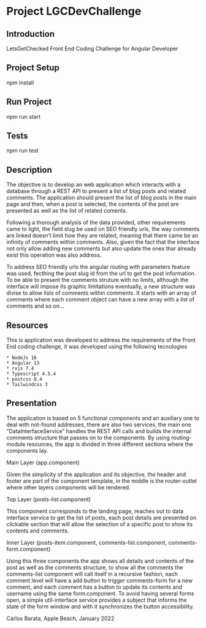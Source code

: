 # Project LGCDevChallenge

## Introduction

 LetsGetChecked Front End Coding Challenge for Angular Developer

## Project Setup

 npm install

## Run Project

 npm run start

 ## Tests

 npm run test

## Description

The objective is to develop an web application which interacts with a database through a REST API to present a list of blog posts and related comments.
The application should present the list of blog posts in the main page and then, when a post is selected, the contents of the post are presented as well as the list of related coments. 

Following a thorough analysis of the data provided, other requirements came to light, the field slug be used on SEO friendly urls, the way comments are linked doesn’t limit how they are related, meaning that there came be an infinity of comments within comments. Also, given the fact that the interface not only allow adding new comments but also update the ones thar already exist this operation was also address.

To address SEO friendly urls the angular routing with parameters feature was used, fecthing the post slug id from the url to get the post information. 
To be able to present the comments struture with no limits, although the interface will impose its graphic limitations eventually, a new structure was divise to allow lists of comments within comments. It starts with an array of comments where each comment object can have a new array with a list of comments and so on...   

## Resources

This is application was developed to address the requirements of the Front End coding challenge, it was developed using the following tecnologies

    * NodeJs 16 
    * Angular 13
    * rxjs 7.4
    * Typescript 4.5.4
    * postcss 8.4
    * Tailwindcss 3

## Presentation 

The application is based on 5 functional components and an auxiliary one to deal with not-found addresses, there are also two services, the main one “DataInterfaceService” handles the REST API calls and builds the internal comments structure that passes on to the components. By using routing-module resources, the app is divided in three different sections where the components lay. 

Main Layer (app.component)

Given the simplicity of the application and its objective, the header and footer are part of the component template, in the middle is the router-outlet where other layers components will be rendered. 

Top Layer (posts-list.component)

This component corresponds to the landing page, reaches out to data interface service to get the list of posts, each post details are presented on clickable section that will allow the selection of a specific post to show its contents and comments.

Inner Layer (posts-item.component, comments-list.component, comments-form.component)

Using this three components the app shows all details and contents of the post as well as the comments structure, to show all the comments the comments-list component will call itself in a recursive fashion, each comment level will have a add button to trigger comments-form for a new comment, and each comment has a button to update its contents and username  using the same form.component. To avoid having several forms open, a simple util-interface service provides a subject that informs the state of the form window and with it synchronizes the button accessibility.

Carlos Barata, Apple Beach, January 2022